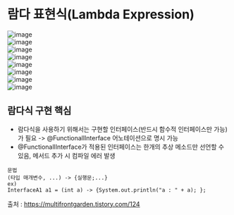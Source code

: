 # 람다 표현식(Lambda Expression)
![image](https://user-images.githubusercontent.com/44331989/125906063-ded2a3a9-f677-4d6c-a81d-b8948250e398.png) <br>
![image](https://user-images.githubusercontent.com/44331989/125906101-1e098bf8-c692-49eb-ada4-2408dc6e35d5.png) <br>
![image](https://user-images.githubusercontent.com/44331989/125906237-75d2a348-7c9f-4b5a-bde4-bd57b86647f3.png) <br>
![image](https://user-images.githubusercontent.com/44331989/125906452-e7e1e388-2117-434e-9e2a-624a4343eb12.png) <br>
![image](https://user-images.githubusercontent.com/44331989/125906515-a411e88c-092e-49ec-80f4-dfd263dfc9c6.png) <br>
![image](https://user-images.githubusercontent.com/44331989/125906772-ab7431d1-6156-4d30-b7c6-c1c2c2a6f6fe.png) <br>
![image](https://user-images.githubusercontent.com/44331989/125907032-f2669709-689c-4fc6-a10a-600d77d9d6fe.png) <br>
![image](https://user-images.githubusercontent.com/44331989/125907408-6e87a82d-6639-4ec2-b0be-faf3308957a5.png) <br>
## 람다식 구현 핵심
* 람다식을 사용하기 위해서는 구현할 인터페이스(반드시 함수적 인터페이스만 가능)가 필요 -> @FunctionallInterface 어노테이션으로 명시 가능 <br>
* @FunctionallInterface가 적용된 인터페이스는 한개의 추상 메소드만 선언할 수 있음, 메서드 추가 시 컴파일 에러 발생 <br>
~~~
문법
(타입 매개변수, ...) -> {실행문;...}
ex)
InterfaceA1 a1 = (int a) -> {System.out.println("a : " + a); };
~~~
출처 : https://multifrontgarden.tistory.com/124 <br>
